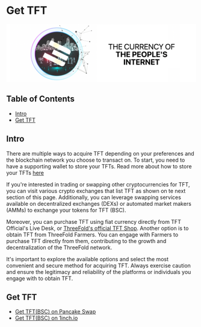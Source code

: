 <h1>Get TFT</h1>

![](./img/tft.png)

<h2>Table of Contents</h2>

- [Intro](#intro)
- [Get TFT](#get-tft)

## Intro

There are multiple ways to acquire TFT depending on your preferences and the blockchain network you choose to transact on. To start, you need to have a supporting wallet to store your TFTs. Read more about how to store your TFTs [here](../storetft/storetft_readme.md)

If you're interested in trading or swapping other cryptocurrencies for TFT, you can visit various crypto exchanges that list TFT as shown on te next section of this page. Additionally, you can leverage swapping services available on decentralized exchanges (DEXs) or automated market makers (AMMs) to exchange your tokens for TFT (BSC).

Moreover, you can purchase TFT using fiat currency directly from TFT Official's Live Desk, or [ThreeFold's official TFT Shop](https://gettft.com/). Another option is to obtain TFT from ThreeFold Farmers. You can engage with Farmers to purchase TFT directly from them, contributing to the growth and decentralization of the ThreeFold network.

It's important to explore the available options and select the most convenient and secure method for acquiring TFT. Always exercise caution and ensure the legitimacy and reliability of the platforms or individuals you engage with to obtain TFT.

## Get TFT

- [Get TFT(BSC) on Pancake Swap](./buytft/pancakeswap.md)
- [Get TFT(BSC) on 1inch.io](./buytft/oneinch.md)
